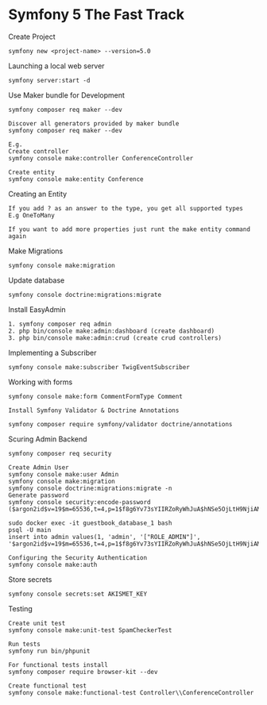 # Symfony 5 The Fast Track

Create Project

```
symfony new <project-name> --version=5.0
```

Launching a local web server

```
symfony server:start -d
```

Use Maker bundle for Development

```
symfony composer req maker --dev

Discover all generators provided by maker bundle
symfony composer req maker --dev

E.g.
Create controller
symfony console make:controller ConferenceController

Create entity
symfony console make:entity Conference
```

Creating an Entity

```
If you add ? as an answer to the type, you get all supported types
E.g OneToMany

If you want to add more properties just runt the make entity command again
```

Make Migrations

```
symfony console make:migration
```

Update database

```
symfony console doctrine:migrations:migrate
```

Install EasyAdmin

```
1. symfony composer req admin
2. php bin/console make:admin:dashboard (create dashboard)
3. php bin/console make:admin:crud (create crud controllers)

```

Implementing a Subscriber

```
symfony console make:subscriber TwigEventSubscriber
```

Working with forms

```
symfony console make:form CommentFormType Comment

Install Symfony Validator & Doctrine Annotations

symfony composer require symfony/validator doctrine/annotations
```

Scuring Admin Backend

```
symfony composer req security

Create Admin User
symfony console make:user Admin
symfony console make:migration
symfony console doctrine:migrations:migrate -n
Generate password
symfony console security:encode-password
($argon2id$v=19$m=65536,t=4,p=1$f8g6Yv73sYIIRZoRyWhJuA$hNSe5OjLtH9NjiAMJxXzrn9ZztgnyuI3o6+igao8IJ8)

sudo docker exec -it guestbook_database_1 bash
psql -U main
insert into admin values(1, 'admin', '["ROLE_ADMIN"]', '$argon2id$v=19$m=65536,t=4,p=1$f8g6Yv73sYIIRZoRyWhJuA$hNSe5OjLtH9NjiAMJxXzrn9ZztgnyuI3o6+igao8IJ8');

Configuring the Security Authentication
symfony console make:auth
```

Store secrets
```
symfony console secrets:set AKISMET_KEY
```

Testing
```
Create unit test
symfony console make:unit-test SpamCheckerTest

Run tests
symfony run bin/phpunit

For functional tests install
symfony composer require browser-kit --dev

Create functional test
symfony console make:functional-test Controller\\ConferenceController
```